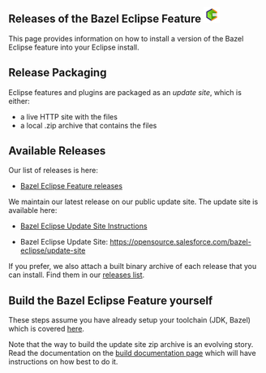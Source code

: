 ## Releases of the Bazel Eclipse Feature ![BEF Logo](logos/bef_logo_small.png)

This page provides information on how to install a version of the Bazel Eclipse feature into your Eclipse install.

## Release Packaging

Eclipse features and plugins are packaged as an *update site*, which is either:
- a live HTTP site with the files
- a local .zip archive that contains the files

## Available Releases

Our list of releases is here:

- [Bazel Eclipse Feature releases](https://github.com/salesforce/bazel-eclipse/releases)

We maintain our latest release on our public update site. The update site is available here:

- [Bazel Eclipse Update Site Instructions](https://opensource.salesforce.com/bazel-eclipse/)
<!-- markdown-link-check-disable-next-line -->
- Bazel Eclipse Update Site: https://opensource.salesforce.com/bazel-eclipse/update-site

If you prefer, we also attach a built binary archive of each release that you can install.
Find them in our [releases list](https://github.com/salesforce/bazel-eclipse/releases).

## Build the Bazel Eclipse Feature yourself

These steps assume you have already setup your toolchain (JDK, Bazel) which is covered
  [here](install.md).

Note that the way to build the update site zip archive is an evolving story.
Read the documentation on the [build documentation page](dev/thebuild.md) which will have instructions on how best to do it.
